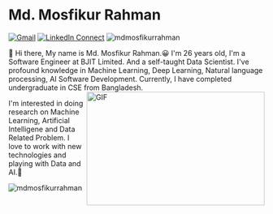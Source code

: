 # Md. Mosfikur Rahman

[![Gmail](https://img.shields.io/badge/%20-Send%20Mail-black?color=14171A&labelColor=ef5350&logo=gmail&logoColor=ffffff)](mailto:mdmosfikurrahman.cse@gmail.com?subject=From%20GitHub&cc=mosfikur15-2065@diu.edu.bd&body=Hi,%20there.%20Found%20you%20from%20GitHub.)
[![LinkedIn Connect](https://img.shields.io/badge/%20-Connect-black?color=14171A&labelColor=212121&logo=linkedin&logoColor=ffffff)](https://www.linkedin.com/in/mdmosfikurrahman/) <img src="https://komarev.com/ghpvc/?username=mdmosfikurrahman" alt="mdmosfikurrahman" />

:wave: Hi there, My name is Md. Mosfikur Rahman.😀 I'm 26 years old, I'm a Software Engineer at BJIT Limited. And a self-taught Data Scientist.
I've profound knowledge in Machine Learning, Deep Learning, Natural language processing, AI Software Development. 
Currently, I have completed undergraduate in CSE from Bangladesh.
<img align="right" alt="GIF" src="https://github.com/abhisheknaiidu/abhisheknaiidu/blob/master/code.gif?raw=true" width="350" height="224" />

I'm interested in doing research on Machine Learning, Artificial Intelligene and Data Related Problem. 
I love to work with new technologies and playing with Data and AI.🤖


<p align="left">
  
<img src="https://github-readme-stats.vercel.app/api?username=mdmosfikurrahman&theme=Cyberpunk&show_icons=true" alt="mdmosfikurrahman" />
  
<!-- <a href="https://github.com/mdmosfikurrahman"> <img src="https://github-readme-stats.anuraghazra1.vercel.app/api/top-langs/?username=mdmosfikurrahman&layout=compact&theme=Cyberpunk" /> -->
</a>
</p>
